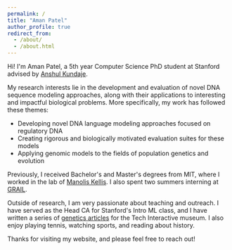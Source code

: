 ```yaml
---
permalink: /
title: "Aman Patel"
author_profile: true
redirect_from: 
  - /about/
  - /about.html
---
```


Hi! I'm Aman Patel, a 5th year Computer Science PhD student at Stanford advised by [Anshul Kundaje](https://github.com/academicpages/academicpages.github.io). 

My research interests lie in the development and evaluation of novel DNA sequence modeling approaches, along with their applications to interesting and impactful biological problems. More specifically, my work has followed these themes:
* Developing novel DNA language modeling approaches focused on regulatory DNA
* Creating rigorous and biologically motivated evaluation suites for these models
* Applying genomic models to the fields of population genetics and evolution

Previously, I received Bachelor's and Master's degrees from MIT, where I worked in the lab of [Manolis Kellis](https://compbio.mit.edu/). I also spent two summers interning at [GRAIL](https://grail.com/).

Outside of research, I am very passionate about teaching and outreach. I have served as the Head CA for Stanford's Intro ML class, and I have written a series of [genetics articles](https://www.thetech.org/ask-a-geneticist/?q=Patel) for the Tech Interactive museum. I also enjoy playing tennis, watching sports, and reading about history.  

Thanks for visiting my website, and please feel free to reach out! 